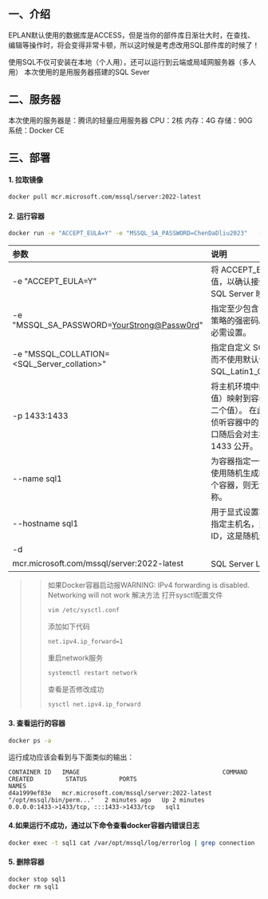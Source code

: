 ## 一、介绍
EPLAN默认使用的数据库是ACCESS，但是当你的部件库日渐壮大时，在查找、编辑等操作时，将会变得非常卡顿，所以这时候是考虑改用SQL部件库的时候了！

使用SQL不仅可安装在本地（个人用），还可以运行到云端或局域网服务器（多人用）
本次使用的是用服务器搭建的SQL Sever

## 二、服务器
本次使用的服务器是：腾讯的轻量应用服务器
CPU：2核
内存：4G
存储：90G
系统：Docker CE

## 三、部署

#### 1. 拉取镜像
```bash
docker pull mcr.microsoft.com/mssql/server:2022-latest
```

#### 2. 运行容器
```bash
docker run -e "ACCEPT_EULA=Y" -e "MSSQL_SA_PASSWORD=ChenDaDliu2023"   -p 1433:1433 --name sql1 --hostname sqlServer  -d   mcr.microsoft.com/mssql/server:2022-latest
```
|参数|说明|
|:--|:--|
|-e "ACCEPT_EULA=Y"|将 ACCEPT_EULA 变量设置为任意值，以确认接受最终用户许可协议。 SQL Server 映像>的必需设置。|
|-e "MSSQL_SA_PASSWORD=<YourStrong@Passw0rd>"|指定至少包含 8 个字符且符合密码策略的强密码。 SQL Server 映像的必需设置。|
|-e "MSSQL_COLLATION=<SQL_Server_collation>"|指定自定义 SQL Server 排序规则，而不使用默认值 SQL_Latin1_General_CP1_CI_AS。|
|-p 1433:1433|将主机环境中的 TCP 端口（第一个值）映射到容器中的 TCP 端口（第二个值）。 在此示例中，SQL Server 侦听容器中的 TCP 1433，此容器端口随后会对主机上的 TCP 端口 1433 公开。|
|--name sql1|为容器指定一个自定义名称，而不是使用随机生成的名称。 如果运行多个容器，则无法重复使用相同的名称。|
|--hostname sql1|用于显式设置容器主机名。 如果未指定主机名，则主机名默认为容器 ID，这是随机生成的系统 GUID。|
|-d|| 在后台运行容器（守护程序）。|
|mcr.microsoft.com/mssql/server:2022-latest|SQL Server Linux 容器映像。|

>> 如果Docker容器启动报WARNING: IPv4 forwarding is disabled. Networking will not work
>> 解决方法
>> 打开sysctl配置文件
>> ```bash
>> vim /etc/sysctl.conf
>> ```
>> 添加如下代码
>> ```bash
>> net.ipv4.ip_forward=1 
>> ```
>> 重启network服务
>> ```bash
>> systemctl restart network  
>> ```
>> 查看是否修改成功
>> ```bash
>> sysctl net.ipv4.ip_forward  
>> ```



#### 3. 查看运行的容器
```bash
docker ps -a
```
运行成功应该会看到与下面类似的输出：
```out
CONTAINER ID   IMAGE                                        COMMAND                    CREATED         STATUS         PORTS                                       NAMES
d4a1999ef83e   mcr.microsoft.com/mssql/server:2022-latest   "/opt/mssql/bin/perm..."   2 minutes ago   Up 2 minutes   0.0.0.0:1433->1433/tcp, :::1433->1433/tcp   sql1
```

#### 4.如果运行不成功，通过以下命令查看docker容器内错误日志
```bash
docker exec -t sql1 cat /var/opt/mssql/log/errorlog | grep connection
```

#### 5. 删除容器
```bash
docker stop sql1
docker rm sql1
```
